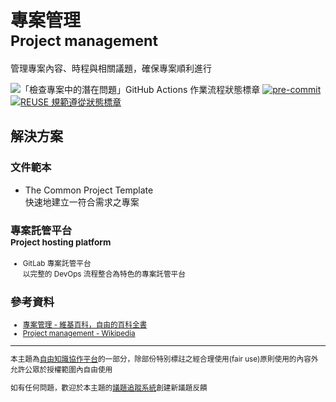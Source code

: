 # 專案管理<br><small>Project management</small>

管理專案內容、時程與相關議題，確保專案順利進行

![「檢查專案中的潛在問題」GitHub Actions 作業流程狀態標章](https://github.com/libre-knowledge/project-management/actions/workflows/check-potential-problems.yml/badge.svg "本專案使用 GitHub Actions 自動化檢查專案中的潛在問題") [![pre-commit](https://img.shields.io/badge/pre--commit-enabled-brightgreen?logo=pre-commit&logoColor=white "本專案使用 pre-commit 檢查專案中的潛在問題")](https://github.com/pre-commit/pre-commit) [![REUSE 規範遵從狀態標章](https://api.reuse.software/badge/github.com/libre-knowledge/project-management "本專案遵從 REUSE 規範降低軟體授權合規成本")](https://api.reuse.software/info/github.com/libre-knowledge/project-management)

## 解決方案

### 文件範本

* The Common Project Template  
  快速地建立一符合需求之專案

### 專案託管平台<br><small>Project hosting platform

* GitLab 專案託管平台  
  以完整的 DevOps 流程整合為特色的專案託管平台

## 參考資料

* [專案管理 - 維基百科，自由的百科全書](https://zh.wikipedia.org/zh-tw/%E9%A1%B9%E7%9B%AE%E7%AE%A1%E7%90%86)
* [Project management - Wikipedia](https://en.wikipedia.org/wiki/Project_management)

---

本主題為[自由知識協作平台](https://libre-knowledge.github.io/)的一部分，除部份特別標註之經合理使用(fair use)原則使用的內容外允許公眾於授權範圍內自由使用

如有任何問題，歡迎於本主題的[議題追蹤系統](https://github.com/libre-knowledge/project-management/issues)創建新議題反饋
